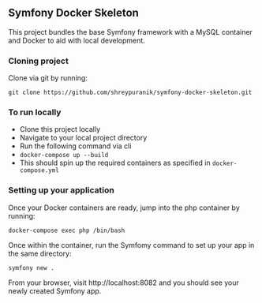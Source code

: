 ## Symfony Docker Skeleton

This project bundles the base Symfony framework with a MySQL container and Docker to aid with local development. 

### Cloning project 

Clone via git by running: 

```git clone https://github.com/shreypuranik/symfony-docker-skeleton.git```

### To run locally

* Clone this project locally 
* Navigate to your local project directory 
* Run the following command via cli 
* ```docker-compose up --build```
* This should spin up the required containers as specified in `docker-compose.yml`

### Setting up your application 

Once your Docker containers are ready, jump into the php container by running: 

```docker-compose exec php /bin/bash```

Once within the container, run the Symfomy command to set up your app in the same directory: 

```symfony new .```

From your browser, visit http://localhost:8082 and you should see your newly created Symfony app. 